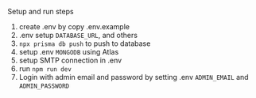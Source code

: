 Setup and run steps
1. create .env by copy .env.example
2. .env setup `DATABASE_URL`, and others
3. `npx prisma db push` to push to database
4. setup .env `MONGODB` using Atlas
5. setup SMTP connection in .env
6. run `npm run dev`
7. Login with admin email and password by setting .env `ADMIN_EMAIL` and `ADMIN_PASSWORD`
